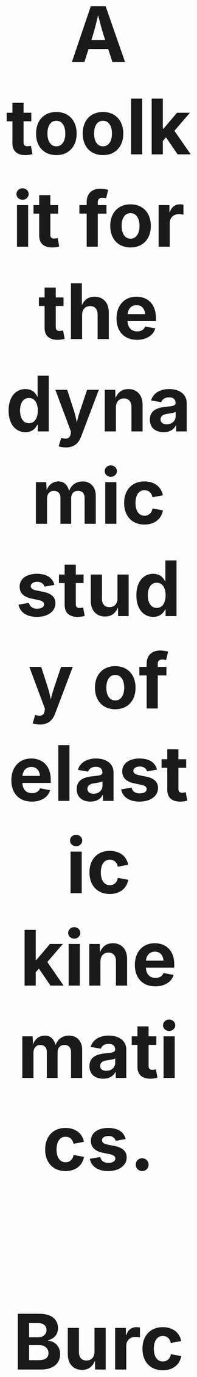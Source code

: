 <h1 align="center" style=font-size:200px>A toolkit for the dynamic study of elastic kinematics.</h1>
<h2 align="center" style=font-size:200px>Burchardt (burchardt@leibniz-zas.de), van der Sande, Kehy, Gamba, Ravignani, Pouw (wim.pouw@donders.ru.nl)</h2>

<video src='https://tsg-131-174-75-200.hosting.ru.nl/samples_airsactoolkit/side_by_side.mp4' width=300/> 

Biological structures are defined by elements like bones and cartilage, and elastic elements like muscles and membranes. Computer vision advances have enabled automatic tracking of animal skeletal poses. However, the elastic and soft-tissues of organisms, like the nose of Elephant seals, or the buccal sac of frogs, have been poorly studied as no computer vision methods are optimized for tracking such elastic kinematics. This leaves major gaps in different areas in biology. In the area of primatology, most critically, the function of air sacs is widely debated and many questions exist about their role in communication and human language evolution. Moving towards the dynamic study of soft-tissue elastic structures, we present a toolkit for the automated tracking of semi-circular elastic structures in biological video data. The toolkit contains unsupervised computer vision tools (using Hough transform) and supervised deep learning (by adapting Deeplabcut) methodology to track inflation of laryngeal air sacs or other biological spherical objects (e.g., gular cavities). 

# Toolkit

<table>
  <thead>
    <tr>
      <th></th>
      <th>Feature</th>
    </tr>
  </thead>
  <tbody>
    <tr>
      <td>✅</td>
      <td>Hough transform to detect semi-circles (unsupervised method): 
https://wimpouw.github.io/AirSacTracker/AirSacTracking_with_Hough.html</td>
    </tr>
 <tbody>
    <tr>
      <td>✅</td>
      <td>Deeplabcut + Landau circle estimation (supervised method): 
https://wimpouw.github.io/AirSacTracker/DLC+.html</td>
    </tr>
      <td>✅</td>
      <td>Open dataset on Siamang Air Sacs: 
https://data.donders.ru.nl/collections/mine?3</td>
    </tr>
</table>

### Pipeline ### 

<img src = /docs/images/Workflow_figure.png  > (pipeline image) 


## Installation / requirements ## 
See requirements.txt for each module. You can install the requirements by entering in your terminal 'pip -r requirements.txt' (after navigating to the folder where the requirements.txt is located)

### file structure ###

- Project -> contains all the code and materials for the manuscript
- Docs -> contains all the github pages
 
--Toolkit/
	--Input/
		--inputvideos.mp4
	--Module_DLC+/
		--DLC+.ipynb
		--DLC/
			--Meta information/
		--Output_DLC/
		  -- DLC_labeled_videos.mp4 
		  -- DLC_coordinates.csv
		  -- DLC_coordinates.h5
		  -- inputvideos.mp4
		--Output_DLC+/
			--timeseries/
				--circlecoordinates.csv
			--DLC+_labeled_videos.mp4
	--Module_Hough/
		-- AirSacTracking_with_Hough.ipynb
		-- results/
			-- hough_labeled_videos.mp4 
			-- coordinates.csv
			

# Code contributers
Lara Burchardt, Yana van der Sande, Wim Pouw

##Reference ## 
TBA




